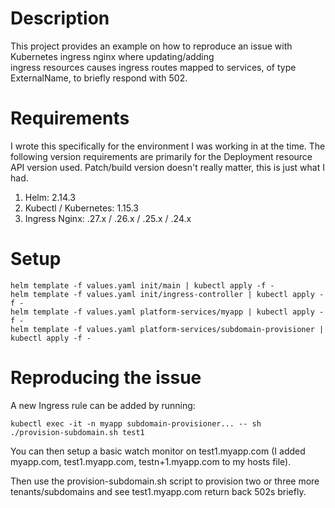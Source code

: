 # Description

This project provides an example on how to reproduce an issue with Kubernetes ingress nginx where updating/adding  
ingress resources causes ingress routes mapped to services, of type ExternalName, to briefly respond with 502.

# Requirements

I wrote this specifically for the environment I was working in at the time. 
The following version requirements are primarily for the Deployment resource API version used.
Patch/build version doesn't really matter, this is just what I had.

1. Helm: 2.14.3
2. Kubectl / Kubernetes: 1.15.3
3. Ingress Nginx: .27.x / .26.x / .25.x / .24.x

# Setup

```
helm template -f values.yaml init/main | kubectl apply -f -
helm template -f values.yaml init/ingress-controller | kubectl apply -f -
helm template -f values.yaml platform-services/myapp | kubectl apply -f -
helm template -f values.yaml platform-services/subdomain-provisioner | kubectl apply -f -
```

# Reproducing the issue

A new Ingress rule can be added by running: 

```
kubectl exec -it -n myapp subdomain-provisioner... -- sh
./provision-subdomain.sh test1
```

You can then setup a basic watch monitor on test1.myapp.com (I added myapp.com, test1.myapp.com, testn+1.myapp.com to my hosts file).

Then use the provision-subdomain.sh script to provision two or three more tenants/subdomains and see test1.myapp.com return back 502s briefly.
